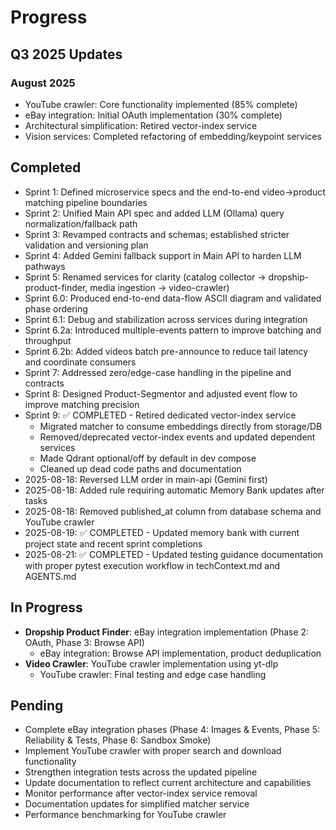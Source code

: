 # Progress

## Q3 2025 Updates

### August 2025
- YouTube crawler: Core functionality implemented (85% complete)
- eBay integration: Initial OAuth implementation (30% complete)
- Architectural simplification: Retired vector-index service
- Vision services: Completed refactoring of embedding/keypoint services

## Completed
- Sprint 1: Defined microservice specs and the end-to-end video→product matching pipeline boundaries
- Sprint 2: Unified Main API spec and added LLM (Ollama) query normalization/fallback path
- Sprint 3: Revamped contracts and schemas; established stricter validation and versioning plan
- Sprint 4: Added Gemini fallback support in Main API to harden LLM pathways
- Sprint 5: Renamed services for clarity (catalog collector → dropship-product-finder, media ingestion → video-crawler)
- Sprint 6.0: Produced end-to-end data-flow ASCII diagram and validated phase ordering
- Sprint 6.1: Debug and stabilization across services during integration
- Sprint 6.2a: Introduced multiple-events pattern to improve batching and throughput
- Sprint 6.2b: Added videos batch pre-announce to reduce tail latency and coordinate consumers
- Sprint 7: Addressed zero/edge-case handling in the pipeline and contracts
- Sprint 8: Designed Product-Segmentor and adjusted event flow to improve matching precision
- Sprint 9: ✅ COMPLETED - Retired dedicated vector-index service
  - Migrated matcher to consume embeddings directly from storage/DB
  - Removed/deprecated vector-index events and updated dependent services
  - Made Qdrant optional/off by default in dev compose
  - Cleaned up dead code paths and documentation
- 2025-08-18: Reversed LLM order in main-api (Gemini first)
- 2025-08-18: Added rule requiring automatic Memory Bank updates after tasks
- 2025-08-18: Removed published_at column from database schema and YouTube crawler
- 2025-08-19: ✅ COMPLETED - Updated memory bank with current project state and recent sprint completions
- 2025-08-21: ✅ COMPLETED - Updated testing guidance documentation with proper pytest execution workflow in techContext.md and AGENTS.md

## In Progress
- **Dropship Product Finder**: eBay integration implementation (Phase 2: OAuth, Phase 3: Browse API)
  * eBay integration: Browse API implementation, product deduplication
- **Video Crawler**: YouTube crawler implementation using yt-dlp
  * YouTube crawler: Final testing and edge case handling

## Pending
- Complete eBay integration phases (Phase 4: Images & Events, Phase 5: Reliability & Tests, Phase 6: Sandbox Smoke)
- Implement YouTube crawler with proper search and download functionality
- Strengthen integration tests across the updated pipeline
- Update documentation to reflect current architecture and capabilities
- Monitor performance after vector-index service removal
- Documentation updates for simplified matcher service
- Performance benchmarking for YouTube crawler